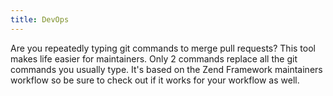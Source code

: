 ```yaml
---
title: DevOps
---
```


Are you repeatedly typing git commands to merge pull requests? This tool makes
life easier for maintainers. Only 2 commands replace all the git commands you 
usually type. It's based on the Zend Framework maintainers workflow so be sure
to check out if it works for your workflow as well.
